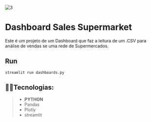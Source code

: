 ![3](/assets/dash.png)

# Dashboard Sales Supermarket

Este é um projeto de um Dashboard que faz a leitura de um .CSV para análise de vendas se uma rede de Supermercados.

## Run

```shell
streamlit run dashboards.py
```

## 👨‍💻Tecnologias:
> - **PYTHON**
> - Pandas
> - Plotly
> - streamlit